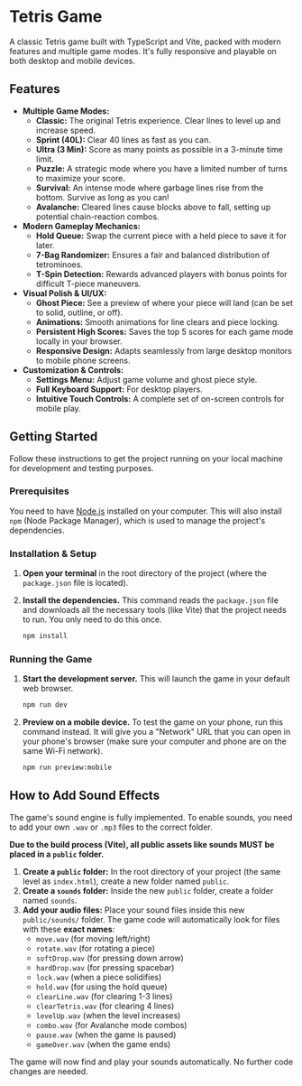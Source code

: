 # Tetris Game

A classic Tetris game built with TypeScript and Vite, packed with modern features and multiple game modes. It's fully responsive and playable on both desktop and mobile devices.

## Features

*   **Multiple Game Modes:**
    *   **Classic:** The original Tetris experience. Clear lines to level up and increase speed.
    *   **Sprint (40L):** Clear 40 lines as fast as you can.
    *   **Ultra (3 Min):** Score as many points as possible in a 3-minute time limit.
    *   **Puzzle:** A strategic mode where you have a limited number of turns to maximize your score.
    *   **Survival:** An intense mode where garbage lines rise from the bottom. Survive as long as you can!
    *   **Avalanche:** Cleared lines cause blocks above to fall, setting up potential chain-reaction combos.
*   **Modern Gameplay Mechanics:**
    *   **Hold Queue:** Swap the current piece with a held piece to save it for later.
    *   **7-Bag Randomizer:** Ensures a fair and balanced distribution of tetrominoes.
    *   **T-Spin Detection:** Rewards advanced players with bonus points for difficult T-piece maneuvers.
*   **Visual Polish & UI/UX:**
    *   **Ghost Piece:** See a preview of where your piece will land (can be set to solid, outline, or off).
    *   **Animations:** Smooth animations for line clears and piece locking.
    *   **Persistent High Scores:** Saves the top 5 scores for each game mode locally in your browser.
    *   **Responsive Design:** Adapts seamlessly from large desktop monitors to mobile phone screens.
*   **Customization & Controls:**
    *   **Settings Menu:** Adjust game volume and ghost piece style.
    *   **Full Keyboard Support:** For desktop players.
    *   **Intuitive Touch Controls:** A complete set of on-screen controls for mobile play.

## Getting Started

Follow these instructions to get the project running on your local machine for development and testing purposes.

### Prerequisites

You need to have [Node.js](https://nodejs.org/) installed on your computer. This will also install `npm` (Node Package Manager), which is used to manage the project's dependencies.

### Installation & Setup

1.  **Open your terminal** in the root directory of the project (where the `package.json` file is located).

2.  **Install the dependencies.** This command reads the `package.json` file and downloads all the necessary tools (like Vite) that the project needs to run. You only need to do this once.

    ```bash
    npm install
    ```

### Running the Game

1.  **Start the development server.** This will launch the game in your default web browser.

    ```bash
    npm run dev
    ```

2.  **Preview on a mobile device.** To test the game on your phone, run this command instead. It will give you a "Network" URL that you can open in your phone's browser (make sure your computer and phone are on the same Wi-Fi network).

    ```bash
    npm run preview:mobile
    ```

## How to Add Sound Effects

The game's sound engine is fully implemented. To enable sounds, you need to add your own `.wav` or `.mp3` files to the correct folder.

**Due to the build process (Vite), all public assets like sounds MUST be placed in a `public` folder.**

1.  **Create a `public` folder:** In the root directory of your project (the same level as `index.html`), create a new folder named `public`.
2.  **Create a `sounds` folder:** Inside the new `public` folder, create a folder named `sounds`.
3.  **Add your audio files:** Place your sound files inside this new `public/sounds/` folder. The game code will automatically look for files with these **exact names**:
    *   `move.wav` (for moving left/right)
    *   `rotate.wav` (for rotating a piece)
    *   `softDrop.wav` (for pressing down arrow)
    *   `hardDrop.wav` (for pressing spacebar)
    *   `lock.wav` (when a piece solidifies)
    *   `hold.wav` (for using the hold queue)
    *   `clearLine.wav` (for clearing 1-3 lines)
    *   `clearTetris.wav` (for clearing 4 lines)
    *   `levelUp.wav` (when the level increases)
    *   `combo.wav` (for Avalanche mode combos)
    *   `pause.wav` (when the game is paused)
    *   `gameOver.wav` (when the game ends)

The game will now find and play your sounds automatically. No further code changes are needed.
